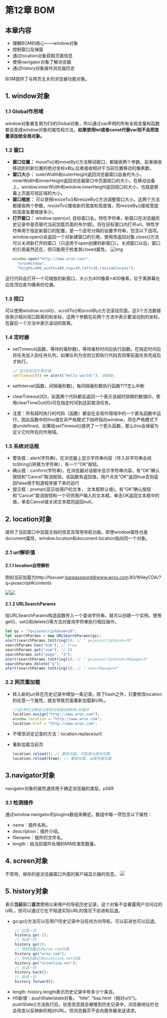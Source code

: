 # **第12章 BOM**

## 本章内容

* 理解BOM的核心——window对象
* 控制窗口及弹窗
* 通过location对象获取页面信息
* 使用navigator对象了解浏览器
* 通过history对象操作浏览器历史

BOM提供了与网页无关的浏览器功能对象。

<!--more-->

## 1. window对象

### 1.1 Global作用域

window对象被复用为ES的Global对象，所以通过var声明的所有全局变量和函数都会变成window对象的属性和方法。**如果使用let或者const代替var则不会把变量添加给全局对象。**

### 1.2 窗口

* **窗口位置：** moveTo()和moveBy()方法移动窗口，都接收两个参数，前者接收移动到的新位置的绝对坐标x和y,后者接收相对于当前位置移动的像素数。
* **窗口大小：** outerWidth和outerHeight返回浏览器窗口自身的大小，innerWidth和innerHeight返回浏览器窗口中页面视口的大小。在移动设备上，window.innerWidth和window.innerHeight返回视口的大小，也就是屏幕上页面可视区域的大小。
* **窗口缩放：** 可以使用resizeTo()和resizeBy()方法调整窗口大小。这两个方法都接收两个参数，resizeTo()接收新的宽度和高度值，而resizeBy()接收宽度和高度各要缩放多少。
* **打开窗口：** window.open(url, 目标窗口名，特性字符串，新窗口在浏览器历史记录中是否替代当前加载页面的布尔值)。将在目标窗口内打开url。特性字符串用于指定新窗口的配置，是一个逗号分隔的设置字符串，包含以下选项。window.open()会返回一个对新建窗口的引用，使用改返回对象.close()方法可以关闭新打开的窗口（只适用于open创建的新窗口）。关闭窗口以后，窗口的引用虽然还在，但只能用于检查其closed属性。
  ![img](image/第12章-BOM/1645517649462.png)
  ```javascript
  window.open("http://www.wrox.com/",
    "wroxWindow",
    "height=400,width=400,top=10,left=10,resizable=yes");
  ```

这行代码会打开一个可缩放的新窗口，大小为400像素×400像素，位于离屏幕左边及顶边各10像素的位置。

### 1.3 视口

可以使用window.scroll()、scrollTo()和scrollBy()方法滚动页面。这3个方法都接收表示相对视口距离的和坐标，这两个参数在前两个方法中表示要滚动到的坐标，在最后一个方法中表示滚动的距离。

### 1.4 定时器

* setTimeout(函数，等待的毫秒数)，等待毫秒时间后执行函数。在指定时间后将任务加入到任务队列，如果队列为空则立即执行代码否则等前面任务完成后才执行。

  ```javascript
  // 在1秒后显示警告框
  setTimeout(() => alert("Hello world!"), 1000);
  ```
* setInterval(函数，间隔毫秒数)，每间隔毫秒数执行函数???怎么中断
* clearTimeout(ID)，前面两个代码都会返回一个表示该超时排期的数值ID，使用clearTimeOut(ID)可在指定时间到达前取消任务。
* 注意：所有超时执行的代码（函数）都会在全局作用域中的一个匿名函数中运行，因此函数中的this值在非严格模式下始终指向window，而在严格模式下是undefined。如果给setTimeout()提供了一个箭头函数，那么this会保留为定义它时所在的作用域。

### 1.5 系统对话框

* 警告框：alert(字符串)，在浏览器上显示字符串内容（传入非字符串会经toString()转换为字符串），有一个”OK“按钮。
* 确认框：confirm(字符串)，在浏览器对话框中显示字符串内容，有”OK“确认按钮和"Cancel"取消按钮，该函数有返回值，用户点击”OK“返回true否则返回false用于知道程序接下来的运行
* 提示框：prompt(显示给用户的文本， 文本框默认值)。有”OK“确认按钮和"Cancel"取消按钮和一个可供用户输入的文本框，单击OK返回文本框中的值，单击Cancel或关闭文本框则返回null。

## 2. location对象

提供了当前窗口中加载文档的信息及常用导航功能。即使window属性也是document属性，window.location和document.location指向同一个对象。

### 2.1 url解析值

#### 2.1.1 location自带解析

例如当前加载为http://foouser:barpassword@www.wrox.com:80/WileyCDA/?q=javascript#contents

![](image/第12章-BOM/1645689883035.png)![](image/第12章-BOM/1645689897360.png)

#### 2.1.2 URLSearchParams

给URLSearchParams构造函数传入一个查询字符串，就可以创建一个实例。使用get()、set()和delete()等方法对查询字符串执行相应操作。

```javascript
let qs = "?q=javascript&num=10";
let searchParams = new URLSearchParams(qs);
alert(searchParams.toString()); // " q=javascript&num=10"
searchParams.has("num"); // true
searchParams.get("num"); // 10
searchParams.set("page", "3");
alert(searchParams.toString()); // " q=javascript&num=10&page=3"
searchParams.delete("q");
alert(searchParams.toString()); // " num=10&page=3"

```

### 2.2 网页重加载

* 转入新的url并在历史记录中增加一条记录。除了hash之外，只要修改location的任意一个属性，就会导致页面重新加载新URL。

  ```javascript
  //这3种方法都会立即启动导航到新URL的操作
  location.assign("http://www.wrox.com");
  window.location = "http://www.wrox.com";
  location.href = "http://www.wrox.com";
  ```
* 不增添浏览记录的方法：location.replace(url)
* 重新加载当前页

  ```javascript
  location.reload(); // 重新加载，可能是从缓存加载
  location.reload(true); // 重新加载，从服务器加载
  ```

## 3.navigator对象

navigator对象的属性通常用于确定浏览器的类型。p589

### 3.1 检测插件

通过window.navigator的plugins数组来确定。数组中每一项包含以下属性：

- name：插件名称。
- description：插件介绍。
- filename：插件的文件名。
- length：由当前插件处理的MIME类型数量。

## 4. screen对象

不常用，保存的是浏览器窗口外面的客户端显示器的信息。
![](image/第12章-BOM/1645692223519.png)

## 5. history对象

表示**当前**窗口**首次**使用以来用户的导航历史记录，这个对象不会暴露用户访问过的URL，但可以通过它在不知道实际URL的情况下前进和后退。

- go:go()方法可以在用户历史记录中沿任何方向导航，可以前进也可以后退。
  ```javascript
   // 后退一页
   history.go(-1);
   // 前进一页
   history.go(1);
   // 导航到最近的wrox.com页面
   history.go("wrox.com");
   // 导航到最近的nczonline.net页面
   history.go("nczonline.net");
   // 后退一页
   history.back();
   // 前进一页
   history.forward();
  ```
- length: history.length表示历史记录中有多少个条目。
- H5新增：pushState(state对象， ”title“, "baz.html（相对url)")。pushState()方法执行后，状态信息就会被推到历史记录中，浏览器地址栏也会改变以反映新的相对URL。但浏览器页不会向服务器发送请求。

